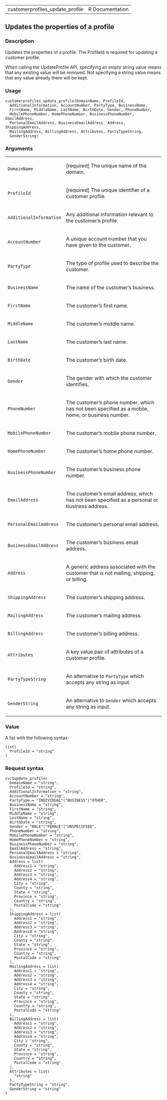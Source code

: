 <table style="width: 100%;">
<tbody>
<tr class="odd">
<td>customerprofiles_update_profile</td>
<td style="text-align: right;">R Documentation</td>
</tr>
</tbody>
</table>

## Updates the properties of a profile

### Description

Updates the properties of a profile. The ProfileId is required for
updating a customer profile.

When calling the UpdateProfile API, specifying an empty string value
means that any existing value will be removed. Not specifying a string
value means that any value already there will be kept.

### Usage

    customerprofiles_update_profile(DomainName, ProfileId,
      AdditionalInformation, AccountNumber, PartyType, BusinessName,
      FirstName, MiddleName, LastName, BirthDate, Gender, PhoneNumber,
      MobilePhoneNumber, HomePhoneNumber, BusinessPhoneNumber, EmailAddress,
      PersonalEmailAddress, BusinessEmailAddress, Address, ShippingAddress,
      MailingAddress, BillingAddress, Attributes, PartyTypeString,
      GenderString)

### Arguments

<table>
<colgroup>
<col style="width: 35%" />
<col style="width: 65%" />
</colgroup>
<tbody>
<tr class="odd">
<td><code
id="customerprofiles_update_profile_:_DomainName">DomainName</code></td>
<td><p>[required] The unique name of the domain.</p></td>
</tr>
<tr class="even">
<td><code
id="customerprofiles_update_profile_:_ProfileId">ProfileId</code></td>
<td><p>[required] The unique identifier of a customer profile.</p></td>
</tr>
<tr class="odd">
<td><code
id="customerprofiles_update_profile_:_AdditionalInformation">AdditionalInformation</code></td>
<td><p>Any additional information relevant to the customer’s
profile.</p></td>
</tr>
<tr class="even">
<td><code
id="customerprofiles_update_profile_:_AccountNumber">AccountNumber</code></td>
<td><p>A unique account number that you have given to the
customer.</p></td>
</tr>
<tr class="odd">
<td><code
id="customerprofiles_update_profile_:_PartyType">PartyType</code></td>
<td><p>The type of profile used to describe the customer.</p></td>
</tr>
<tr class="even">
<td><code
id="customerprofiles_update_profile_:_BusinessName">BusinessName</code></td>
<td><p>The name of the customer’s business.</p></td>
</tr>
<tr class="odd">
<td><code
id="customerprofiles_update_profile_:_FirstName">FirstName</code></td>
<td><p>The customer’s first name.</p></td>
</tr>
<tr class="even">
<td><code
id="customerprofiles_update_profile_:_MiddleName">MiddleName</code></td>
<td><p>The customer’s middle name.</p></td>
</tr>
<tr class="odd">
<td><code
id="customerprofiles_update_profile_:_LastName">LastName</code></td>
<td><p>The customer’s last name.</p></td>
</tr>
<tr class="even">
<td><code
id="customerprofiles_update_profile_:_BirthDate">BirthDate</code></td>
<td><p>The customer’s birth date.</p></td>
</tr>
<tr class="odd">
<td><code
id="customerprofiles_update_profile_:_Gender">Gender</code></td>
<td><p>The gender with which the customer identifies.</p></td>
</tr>
<tr class="even">
<td><code
id="customerprofiles_update_profile_:_PhoneNumber">PhoneNumber</code></td>
<td><p>The customer’s phone number, which has not been specified as a
mobile, home, or business number.</p></td>
</tr>
<tr class="odd">
<td><code
id="customerprofiles_update_profile_:_MobilePhoneNumber">MobilePhoneNumber</code></td>
<td><p>The customer’s mobile phone number.</p></td>
</tr>
<tr class="even">
<td><code
id="customerprofiles_update_profile_:_HomePhoneNumber">HomePhoneNumber</code></td>
<td><p>The customer’s home phone number.</p></td>
</tr>
<tr class="odd">
<td><code
id="customerprofiles_update_profile_:_BusinessPhoneNumber">BusinessPhoneNumber</code></td>
<td><p>The customer’s business phone number.</p></td>
</tr>
<tr class="even">
<td><code
id="customerprofiles_update_profile_:_EmailAddress">EmailAddress</code></td>
<td><p>The customer’s email address, which has not been specified as a
personal or business address.</p></td>
</tr>
<tr class="odd">
<td><code
id="customerprofiles_update_profile_:_PersonalEmailAddress">PersonalEmailAddress</code></td>
<td><p>The customer’s personal email address.</p></td>
</tr>
<tr class="even">
<td><code
id="customerprofiles_update_profile_:_BusinessEmailAddress">BusinessEmailAddress</code></td>
<td><p>The customer’s business email address.</p></td>
</tr>
<tr class="odd">
<td><code
id="customerprofiles_update_profile_:_Address">Address</code></td>
<td><p>A generic address associated with the customer that is not
mailing, shipping, or billing.</p></td>
</tr>
<tr class="even">
<td><code
id="customerprofiles_update_profile_:_ShippingAddress">ShippingAddress</code></td>
<td><p>The customer’s shipping address.</p></td>
</tr>
<tr class="odd">
<td><code
id="customerprofiles_update_profile_:_MailingAddress">MailingAddress</code></td>
<td><p>The customer’s mailing address.</p></td>
</tr>
<tr class="even">
<td><code
id="customerprofiles_update_profile_:_BillingAddress">BillingAddress</code></td>
<td><p>The customer’s billing address.</p></td>
</tr>
<tr class="odd">
<td><code
id="customerprofiles_update_profile_:_Attributes">Attributes</code></td>
<td><p>A key value pair of attributes of a customer profile.</p></td>
</tr>
<tr class="even">
<td><code
id="customerprofiles_update_profile_:_PartyTypeString">PartyTypeString</code></td>
<td><p>An alternative to <code>PartyType</code> which accepts any string
as input.</p></td>
</tr>
<tr class="odd">
<td><code
id="customerprofiles_update_profile_:_GenderString">GenderString</code></td>
<td><p>An alternative to <code>Gender</code> which accepts any string as
input.</p></td>
</tr>
</tbody>
</table>

### Value

A list with the following syntax:

    list(
      ProfileId = "string"
    )

### Request syntax

    svc$update_profile(
      DomainName = "string",
      ProfileId = "string",
      AdditionalInformation = "string",
      AccountNumber = "string",
      PartyType = "INDIVIDUAL"|"BUSINESS"|"OTHER",
      BusinessName = "string",
      FirstName = "string",
      MiddleName = "string",
      LastName = "string",
      BirthDate = "string",
      Gender = "MALE"|"FEMALE"|"UNSPECIFIED",
      PhoneNumber = "string",
      MobilePhoneNumber = "string",
      HomePhoneNumber = "string",
      BusinessPhoneNumber = "string",
      EmailAddress = "string",
      PersonalEmailAddress = "string",
      BusinessEmailAddress = "string",
      Address = list(
        Address1 = "string",
        Address2 = "string",
        Address3 = "string",
        Address4 = "string",
        City = "string",
        County = "string",
        State = "string",
        Province = "string",
        Country = "string",
        PostalCode = "string"
      ),
      ShippingAddress = list(
        Address1 = "string",
        Address2 = "string",
        Address3 = "string",
        Address4 = "string",
        City = "string",
        County = "string",
        State = "string",
        Province = "string",
        Country = "string",
        PostalCode = "string"
      ),
      MailingAddress = list(
        Address1 = "string",
        Address2 = "string",
        Address3 = "string",
        Address4 = "string",
        City = "string",
        County = "string",
        State = "string",
        Province = "string",
        Country = "string",
        PostalCode = "string"
      ),
      BillingAddress = list(
        Address1 = "string",
        Address2 = "string",
        Address3 = "string",
        Address4 = "string",
        City = "string",
        County = "string",
        State = "string",
        Province = "string",
        Country = "string",
        PostalCode = "string"
      ),
      Attributes = list(
        "string"
      ),
      PartyTypeString = "string",
      GenderString = "string"
    )

